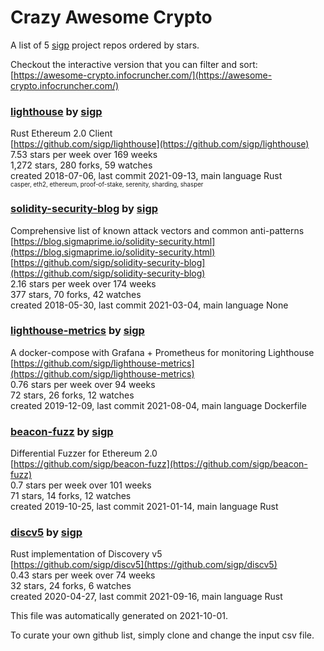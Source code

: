 # Crazy Awesome Crypto
A list of 5 [sigp](https://github.com/sigp) project repos ordered by stars.  

Checkout the interactive version that you can filter and sort: 
[https://awesome-crypto.infocruncher.com/](https://awesome-crypto.infocruncher.com/)  


### [lighthouse](https://github.com/sigp/lighthouse) by [sigp](https://github.com/sigp)  
Rust Ethereum 2.0 Client  
[https://github.com/sigp/lighthouse](https://github.com/sigp/lighthouse)  
7.53 stars per week over 169 weeks  
1,272 stars, 280 forks, 59 watches  
created 2018-07-06, last commit 2021-09-13, main language Rust  
<sub><sup>casper, eth2, ethereum, proof-of-stake, serenity, sharding, shasper</sup></sub>


### [solidity-security-blog](https://github.com/sigp/solidity-security-blog) by [sigp](https://github.com/sigp)  
Comprehensive list of known attack vectors and common anti-patterns  
[https://blog.sigmaprime.io/solidity-security.html](https://blog.sigmaprime.io/solidity-security.html)  
[https://github.com/sigp/solidity-security-blog](https://github.com/sigp/solidity-security-blog)  
2.16 stars per week over 174 weeks  
377 stars, 70 forks, 42 watches  
created 2018-05-30, last commit 2021-03-04, main language None  


### [lighthouse-metrics](https://github.com/sigp/lighthouse-metrics) by [sigp](https://github.com/sigp)  
A docker-compose with Grafana + Prometheus for monitoring Lighthouse  
[https://github.com/sigp/lighthouse-metrics](https://github.com/sigp/lighthouse-metrics)  
0.76 stars per week over 94 weeks  
72 stars, 26 forks, 12 watches  
created 2019-12-09, last commit 2021-08-04, main language Dockerfile  


### [beacon-fuzz](https://github.com/sigp/beacon-fuzz) by [sigp](https://github.com/sigp)  
Differential Fuzzer for Ethereum 2.0  
[https://github.com/sigp/beacon-fuzz](https://github.com/sigp/beacon-fuzz)  
0.7 stars per week over 101 weeks  
71 stars, 14 forks, 12 watches  
created 2019-10-25, last commit 2021-01-14, main language Rust  


### [discv5](https://github.com/sigp/discv5) by [sigp](https://github.com/sigp)  
Rust implementation of Discovery v5  
[https://github.com/sigp/discv5](https://github.com/sigp/discv5)  
0.43 stars per week over 74 weeks  
32 stars, 24 forks, 6 watches  
created 2020-04-27, last commit 2021-09-16, main language Rust  


This file was automatically generated on 2021-10-01.  

To curate your own github list, simply clone and change the input csv file.  